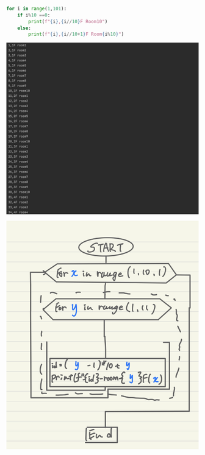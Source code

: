 ```.py

for i in range(1,101):
    if i%10 ==0:
        print(f"{i},{i//10}F Room10")
    else:
        print(f"{i},{i//10+1}F Room{i%10}")


```

![solution to the quiz](008.png)

![flow chart](008fc.png)
